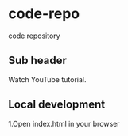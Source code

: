 # code-repo
code repository


## Sub header

Watch YouTube tutorial.

## Local development 

1.Open index.html in your browser


